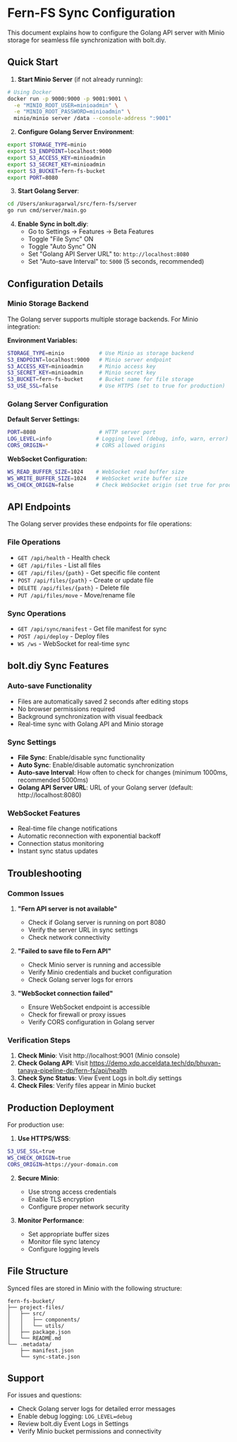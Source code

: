 # Fern-FS Sync Configuration

This document explains how to configure the Golang API server with Minio storage for seamless file synchronization with bolt.diy.

## Quick Start

1. **Start Minio Server** (if not already running):
```bash
# Using Docker
docker run -p 9000:9000 -p 9001:9001 \
  -e "MINIO_ROOT_USER=minioadmin" \
  -e "MINIO_ROOT_PASSWORD=minioadmin" \
  minio/minio server /data --console-address ":9001"
```

2. **Configure Golang Server Environment**:
```bash
export STORAGE_TYPE=minio
export S3_ENDPOINT=localhost:9000
export S3_ACCESS_KEY=minioadmin
export S3_SECRET_KEY=minioadmin
export S3_BUCKET=fern-fs-bucket
export PORT=8080
```

3. **Start Golang Server**:
```bash
cd /Users/ankuragarwal/src/fern-fs/server
go run cmd/server/main.go
```

4. **Enable Sync in bolt.diy**:
   - Go to Settings → Features → Beta Features
   - Toggle "File Sync" ON
   - Toggle "Auto Sync" ON
   - Set "Golang API Server URL" to: `http://localhost:8080`
   - Set "Auto-save Interval" to: `5000` (5 seconds, recommended)

## Configuration Details

### Minio Storage Backend

The Golang server supports multiple storage backends. For Minio integration:

**Environment Variables:**
```bash
STORAGE_TYPE=minio           # Use Minio as storage backend
S3_ENDPOINT=localhost:9000   # Minio server endpoint
S3_ACCESS_KEY=minioadmin     # Minio access key
S3_SECRET_KEY=minioadmin     # Minio secret key  
S3_BUCKET=fern-fs-bucket     # Bucket name for file storage
S3_USE_SSL=false             # Use HTTPS (set to true for production)
```

### Golang Server Configuration

**Default Server Settings:**
```bash
PORT=8080                    # HTTP server port
LOG_LEVEL=info              # Logging level (debug, info, warn, error)
CORS_ORIGIN=*               # CORS allowed origins
```

**WebSocket Configuration:**
```bash
WS_READ_BUFFER_SIZE=1024    # WebSocket read buffer size
WS_WRITE_BUFFER_SIZE=1024   # WebSocket write buffer size
WS_CHECK_ORIGIN=false       # Check WebSocket origin (set true for production)
```

## API Endpoints

The Golang server provides these endpoints for file operations:

### File Operations
- `GET /api/health` - Health check
- `GET /api/files` - List all files
- `GET /api/files/{path}` - Get specific file content
- `POST /api/files/{path}` - Create or update file
- `DELETE /api/files/{path}` - Delete file
- `PUT /api/files/move` - Move/rename file

### Sync Operations
- `GET /api/sync/manifest` - Get file manifest for sync
- `POST /api/deploy` - Deploy files
- `WS /ws` - WebSocket for real-time sync

## bolt.diy Sync Features

### Auto-save Functionality
- Files are automatically saved 2 seconds after editing stops
- No browser permissions required
- Background synchronization with visual feedback
- Real-time sync with Golang API and Minio storage

### Sync Settings
- **File Sync**: Enable/disable sync functionality
- **Auto Sync**: Enable/disable automatic synchronization  
- **Auto-save Interval**: How often to check for changes (minimum 1000ms, recommended 5000ms)
- **Golang API Server URL**: URL of your Golang server (default: http://localhost:8080)

### WebSocket Features
- Real-time file change notifications
- Automatic reconnection with exponential backoff
- Connection status monitoring
- Instant sync status updates

## Troubleshooting

### Common Issues

1. **"Fern API server is not available"**
   - Check if Golang server is running on port 8080
   - Verify the server URL in sync settings
   - Check network connectivity

2. **"Failed to save file to Fern API"**
   - Check Minio server is running and accessible
   - Verify Minio credentials and bucket configuration
   - Check Golang server logs for errors

3. **"WebSocket connection failed"**
   - Ensure WebSocket endpoint is accessible
   - Check for firewall or proxy issues
   - Verify CORS configuration in Golang server

### Verification Steps

1. **Check Minio**: Visit http://localhost:9001 (Minio console)
2. **Check Golang API**: Visit https://demo.xdp.acceldata.tech/dp/bhuvan-tanaya-pipeline-dp/fern-fs/api/health
3. **Check Sync Status**: View Event Logs in bolt.diy settings
4. **Check Files**: Verify files appear in Minio bucket

## Production Deployment

For production use:

1. **Use HTTPS/WSS**:
```bash
S3_USE_SSL=true
WS_CHECK_ORIGIN=true
CORS_ORIGIN=https://your-domain.com
```

2. **Secure Minio**:
   - Use strong access credentials
   - Enable TLS encryption
   - Configure proper network security

3. **Monitor Performance**:
   - Set appropriate buffer sizes
   - Monitor file sync latency
   - Configure logging levels

## File Structure

Synced files are stored in Minio with the following structure:
```
fern-fs-bucket/
├── project-files/
│   ├── src/
│   │   ├── components/
│   │   └── utils/
│   ├── package.json
│   └── README.md
└── .metadata/
    ├── manifest.json
    └── sync-state.json
```

## Support

For issues and questions:
- Check Golang server logs for detailed error messages
- Enable debug logging: `LOG_LEVEL=debug`
- Review bolt.diy Event Logs in Settings
- Verify Minio bucket permissions and connectivity